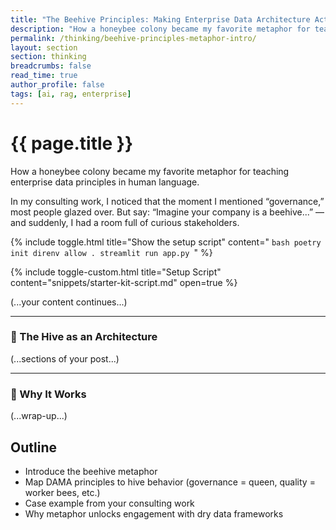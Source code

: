 ```yaml
---
title: "The Beehive Principles: Making Enterprise Data Architecture Actually Make Sense"
description: "How a honeybee colony became my favorite metaphor for teaching enterprise data principles in human language."
permalink: /thinking/beehive-principles-metaphor-intro/
layout: section
section: thinking
breadcrumbs: false
read_time: true
author_profile: false
tags: [ai, rag, enterprise]
---
```



<!-- MAIN CONTENT -->
# {{ page.title }}

How a honeybee colony became my favorite metaphor for teaching enterprise data principles in human language.

In my consulting work, I noticed that the moment I mentioned “governance,” most people glazed over. But say: “Imagine your company is a beehive...” — and suddenly, I had a room full of curious stakeholders.


{% include toggle.html
   title="Show the setup script"
   content="
        ```bash
        poetry init
        direnv allow .
        streamlit run app.py
        ```"
%}

{% include toggle-custom.html
   title="Setup Script"
   content="snippets/starter-kit-script.md"
   open=true
%}

(...your content continues...)


---

### 🧭 The Hive as an Architecture

(...sections of your post...)

---

### 🐝 Why It Works

(...wrap-up...)

## Outline
- Introduce the beehive metaphor
- Map DAMA principles to hive behavior (governance = queen, quality = worker bees, etc.)
- Case example from your consulting work
- Why metaphor unlocks engagement with dry data frameworks

